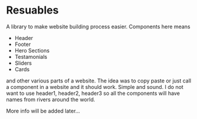 # Resuables

A library to make website building process easier. Components here means

- Header
- Footer
- Hero Sections
- Testamonials
- Sliders
- Cards

and other various parts of a website. The idea was to copy paste or just call a component in a website and it should work.
Simple and sound. I do not want to use header1, header2, header3 so all the components will have names from rivers around the world.

More info will be added later...
